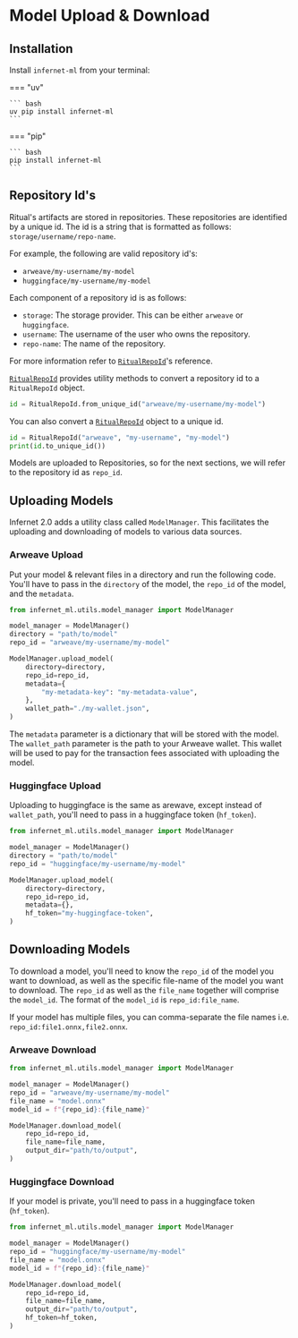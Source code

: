 # Model Upload & Download

## Installation

Install `infernet-ml` from your terminal:

=== "uv"

    ``` bash
    uv pip install infernet-ml
    ```

=== "pip"

    ``` bash
    pip install infernet-ml
    ```

## Repository Id's

Ritual's artifacts are stored in repositories. These repositories are identified by a unique id. 
The id is a string that is formatted as follows: `storage/username/repo-name`.

For example, the following are valid repository id's:

- `arweave/my-username/my-model`
- `huggingface/my-username/my-model`

Each component of a repository id is as follows:

- `storage`: The storage provider. This can be either `arweave` or `huggingface`.
- `username`: The username of the user who owns the repository.
- `repo-name`: The name of the repository.

For more information refer to [`RitualRepoId`](../reference/infernet_ml/resource/repo_id/?h=ritualrepo#infernet_ml.resource.repo_id.RitualRepoId)'s reference.

[`RitualRepoId`](../reference/infernet_ml/resource/repo_id/?h=ritualrepo#infernet_ml.resource.repo_id.RitualRepoId) provides utility methods to convert a repository id to a `RitualRepoId` object.

``` python
id = RitualRepoId.from_unique_id("arweave/my-username/my-model")
```

You can also convert a [`RitualRepoId`](../reference/infernet_ml/resource/repo_id/?h=ritualrepo#infernet_ml.resource.repo_id.RitualRepoId) object to a unique id.

``` python
id = RitualRepoId("arweave", "my-username", "my-model")
print(id.to_unique_id())
```

Models are uploaded to Repositories, so for the next sections, we will refer to the repository id as `repo_id`.

## Uploading Models

Infernet 2.0 adds a utility class called `ModelManager`. This facilitates the
uploading and downloading of models to various data sources.

### Arweave Upload

Put your model & relevant files in a directory and run the following code. You'll have 
to pass in the `directory` of the model, the `repo_id` of the model, and the `metadata`.

``` python
from infernet_ml.utils.model_manager import ModelManager

model_manager = ModelManager()
directory = "path/to/model"
repo_id = "arweave/my-username/my-model"

ModelManager.upload_model(
    directory=directory,
    repo_id=repo_id,
    metadata={
        "my-metadata-key": "my-metadata-value",
    },
    wallet_path="./my-wallet.json",
)

```

The `metadata` parameter is a dictionary that will be stored with the model. 
The `wallet_path` parameter is the path to your Arweave wallet. This wallet will be used to pay for 
the transaction fees associated with uploading the model.

### Huggingface Upload

Uploading to huggingface is the same as arewave, except instead of `wallet_path`, you'll
need to pass in a huggingface token (`hf_token`).

``` python
from infernet_ml.utils.model_manager import ModelManager

model_manager = ModelManager()
directory = "path/to/model"
repo_id = "huggingface/my-username/my-model"

ModelManager.upload_model(
    directory=directory,
    repo_id=repo_id,
    metadata={},
    hf_token="my-huggingface-token",
)
```

## Downloading Models

To download a model, you'll need to know the `repo_id` of the model you want to download, as well as
the specific file-name of the model you want to download. The `repo_id` as well as the `file_name`
together will comprise the `model_id`. The format of the `model_id` is `repo_id:file_name`.

If your model has multiple files, you can comma-separate the file names i.e. `repo_id:file1.onnx,file2.onnx`.

### Arweave Download

``` python
from infernet_ml.utils.model_manager import ModelManager

model_manager = ModelManager()
repo_id = "arweave/my-username/my-model"
file_name = "model.onnx"
model_id = f"{repo_id}:{file_name}"

ModelManager.download_model(
    repo_id=repo_id,
    file_name=file_name,
    output_dir="path/to/output",
)
```

### Huggingface Download

If your model is private, you'll need to pass in a huggingface token (`hf_token`).

``` python
from infernet_ml.utils.model_manager import ModelManager

model_manager = ModelManager()
repo_id = "huggingface/my-username/my-model"
file_name = "model.onnx"
model_id = f"{repo_id}:{file_name}"

ModelManager.download_model(
    repo_id=repo_id,
    file_name=file_name,
    output_dir="path/to/output",
    hf_token=hf_token,
)
```
